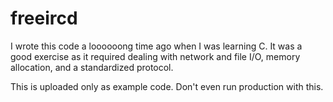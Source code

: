 # freeircd

I wrote this code a loooooong time ago when I was learning C. It was a good
exercise as it required dealing with network and file I/O, memory allocation,
and a standardized protocol.

This is uploaded only as example code. Don't even run production with this. 
